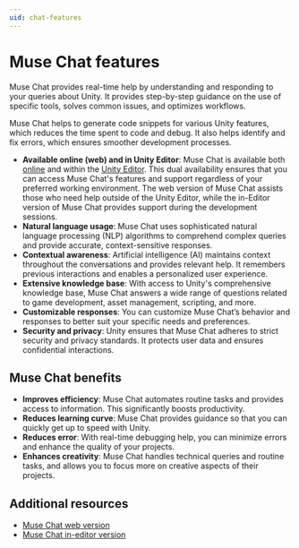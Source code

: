```yaml
---
uid: chat-features
---
```


# Muse Chat features

Muse Chat provides real-time help by understanding and responding to your queries about Unity. It provides step-by-step guidance on the use of specific tools, solves common issues, and optimizes workflows.

Muse Chat helps to generate code snippets for various Unity features, which reduces the time spent to code and debug. It also helps identify and fix errors, which ensures smoother development processes.

* **Available online (web) and in Unity Editor**: Muse Chat is available both [online](web-chat.md) and within the [Unity Editor](editor-chat.md). This dual availability ensures that you can access Muse Chat's features and support regardless of your preferred working environment. The web version of Muse Chat assists those who need help outside of the Unity Editor, while the in-Editor version of Muse Chat provides support during the development sessions.
* **Natural language usage**: Muse Chat uses sophisticated natural language processing (NLP) algorithms to comprehend complex queries and provide accurate, context-sensitive responses.
* **Contextual awareness**: Artificial intelligence (AI) maintains context throughout the conversations and provides relevant help. It remembers previous interactions and enables a personalized user experience.
* **Extensive knowledge base**: With access to Unity's comprehensive knowledge base, Muse Chat answers a wide range of questions related to game development, asset management, scripting, and more.
* **Customizable responses**: You can customize Muse Chat’s behavior and responses to better suit your specific needs and preferences.
* **Security and privacy**: Unity ensures that Muse Chat adheres to strict security and privacy standards. It protects user data and ensures confidential interactions.

## Muse Chat benefits

* **Improves efficiency**: Muse Chat automates routine tasks and provides access to information. This significantly boosts productivity.
* **Reduces learning curve**: Muse Chat provides guidance so that you can quickly get up to speed with Unity.
* **Reduces error**: With real-time debugging help, you can minimize errors and enhance the quality of your projects.
* **Enhances creativity**: Muse Chat handles technical queries and routine tasks, and allows you to focus more on creative aspects of their projects.

## Additional resources

* [Muse Chat web version](web-chat.md)
* [Muse Chat in-editor version](editor-chat.md)
